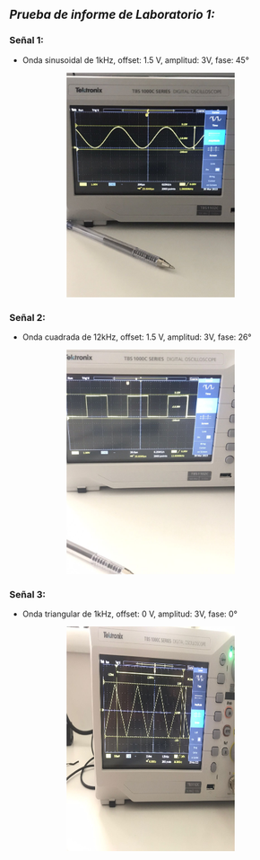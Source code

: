 ## *Prueba de informe de Laboratorio 1:*

### Señal 1:
- Onda sinusoidal de 1kHz, offset: 1.5 V, amplitud: 3V, fase: 45°
<p align="center">
  <img width="300" height="400" src="https://github.com/Harold01082001/Proyecto_IntroSe-ales/blob/main/Fotos/s1_o.jpeg">
</p>

### Señal 2:
- Onda cuadrada de 12kHz, offset: 1.5 V, amplitud: 3V, fase: 26°
<p align="center">
  <img width="300" height="400" src="https://github.com/Harold01082001/Proyecto_IntroSe-ales/blob/main/Fotos/s2_o.jpeg">
</p>

### Señal 3:
- Onda triangular de 1kHz, offset: 0 V, amplitud: 3V, fase: 0°
<p align="center">
  <img width="300" height="400" src="https://github.com/Harold01082001/Proyecto_IntroSe-ales/blob/main/Fotos/s3_o.jpeg">
</p>
